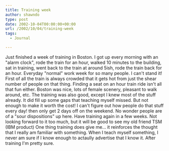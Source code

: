 ```yaml
---
title: Training week
author: shawndo
type: post
date: 2002-10-04T00:00:00+00:00
url: /2002/10/04/training-week
tags:
  - Journal

---
```

Just finished a week of training in Boston. I got up every morning with an "alarm clock", rode the train for an hour, walked 10 minutes to the building, sat in training, went back to the train at around 5ish, rode the train back for an hour. Everyday "normal" work week for so many people. I can't stand it! First of all the train is always crowded that it gets hot from just the shear number of people on that thing. Finding a seat on an hour train ride isn't all that fun either. Boston was nice, lots of female scenery, pleasant to walk around, etc. The training was also good, except I knew most of the stuff already. It did fill up some gaps that teaching myself missed. But not enough to make it worth the cost! I can't figure out how people do that stuff every day! then only get 2 days off on the weekend. No wonder people are of a "sour dispositions" up here. Have training again in a few weeks. Not looking forward to it too much, but it will be good to see my old friend TSM (IBM product) One thing training does give me... it reinforces the thought that I really am familiar with something. When I teach myself something, I never am sure if I know enough to actaully advertise that I know it. After training I'm pretty sure.